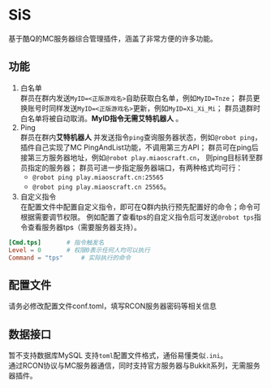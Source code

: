 # SiS
基于酷Q的MC服务器综合管理插件，涵盖了非常方便的许多功能。

## 功能
1. 白名单  
群员在群内发送`MyID=<正版游戏名>`自助获取白名单，例如`MyID=Tnze`；
群员更换账号时同样发送`MyID=<正版游戏名>`更新，例如`MyID=Xi_Xi_Mi`；
群员退群时白名单将被自动取消。**MyID指令无需艾特机器人** 。
2. Ping  
群员在群内**艾特机器人** 并发送指令`ping`查询服务器状态，例如`@robot ping`，
插件自己实现了MC PingAndList功能，不调用第三方API；
群员可在ping后接第三方服务器地址，例如`@robot play.miaoscraft.cn`，
则ping目标转至群员指定的服务器；
群员可进一步指定服务器端口，有两种格式均可行：
	- `@robot ping play.miaoscraft.cn:25565`
	- `@robot ping play.miaoscraft.cn 25565`。
3. 自定义指令  
在配置文件中配置自定义指令，即可在Q群内执行预先配置好的命令；命令可根据需要调节权限。
例如配置了查看tps的自定义指令后可发送`@robot tps`指令查看服务器tps（需要服务器支持）。
```toml
[Cmd.tps]		# 指令触发名
Level = 0 		# 权限0表示任何人均可以执行
Command = "tps"		# 实际执行的命令
```
## 配置文件
请务必修改配置文件conf.toml，填写RCON服务器密码等相关信息

## 数据接口
暂不支持数据库MySQL
支持`toml`配置文件格式，通俗易懂类似`.ini`。  
通过RCON协议与MC服务器通信，同时支持官方服务器与Bukkit系列，无需服务器插件。

